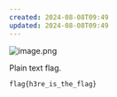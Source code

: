 ```yaml
---
created: 2024-08-08T09:49
updated: 2024-08-08T09:49
---
```


![image.png](https://res.cloudinary.com/kumonochisanaka/image/upload/v1723124958/2024/08/6bcd7effbd8f3c733bbca900bc84e22b.png)

Plain text flag.

```flag
flag{h3re_is_the_flag}
```
